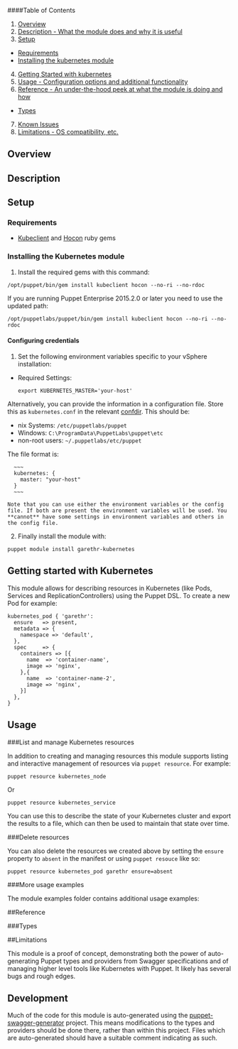 ####Table of Contents

1. [Overview](#overview)
2. [Description - What the module does and why it is useful](#module-description)
3. [Setup](#setup)
  * [Requirements](#requirements)
  * [Installing the kubernetes module](#installing-the-kubernetes-module)
4. [Getting Started with kubernetes](#getting-started-with-kubernetes)
5. [Usage - Configuration options and additional functionality](#usage)
6. [Reference - An under-the-hood peek at what the module is doing and how](#reference)
  * [Types](#types)
7. [Known Issues](#known-issues)
8. [Limitations - OS compatibility, etc.](#limitations)

## Overview

## Description

## Setup

### Requirements

* [Kubeclient](https://github.com/abonas/kubeclient) and
  [Hocon](https://github.com/puppetlabs/ruby-hocon) ruby gems

### Installing the Kubernetes module

1. Install the required gems with this command:

  ~~~
  /opt/puppet/bin/gem install kubeclient hocon --no-ri --no-rdoc
  ~~~

  If you are running Puppet Enterprise 2015.2.0 or later you need to use the updated path:

  ~~~
  /opt/puppetlabs/puppet/bin/gem install kubeclient hocon --no-ri --no-rdoc
  ~~~

#### Configuring credentials

1. Set the following environment variables specific to your vSphere
   installation:

  * Required Settings:

      ~~~
      export KUBERNETES_MASTER='your-host'
      ~~~

   Alternatively, you can provide the information in a configuration
file. Store this as `kubernetes.conf` in the relevant
[confdir](https://docs.puppetlabs.com/puppet/latest/reference/dirs_confdir.html). This should be:

   * nix Systems: `/etc/puppetlabs/puppet`
   * Windows: `C:\ProgramData\PuppetLabs\puppet\etc`
   * non-root users: `~/.puppetlabs/etc/puppet`

   The file format is:

      ~~~
      kubernetes: {
        master: "your-host"
      }
      ~~~

    Note that you can use either the environment variables or the config file. If both are present the environment variables will be used. You **cannot** have some settings in environment variables and others in the config file.

2. Finally install the module with:

  `puppet module install garethr-kubernetes`


## Getting started with Kubernetes

This module allows for describing resources in Kubernetes (like Pods,
Services and ReplicationControllers) using the Puppet DSL. To create a
new Pod for example:

~~~puppet
kubernetes_pod { 'garethr':
  ensure   => present,
  metadata => {
    namespace => 'default',
  },
  spec     => {
    containers => [{
      name  => 'container-name',
      image => 'nginx',
    },{
      name  => 'container-name-2',
      image => 'nginx',
    }]
  },
}
~~~

## Usage

###List and manage Kubernetes resources

In addition to creating and managing resources this module supports listing and interactive management of resources via `puppet resource`. For example:

`puppet resource kubernetes_node`

Or

`puppet resource kubernetes_service`

You can use this to describe the state of your Kubernetes cluster and
export the results to a file, which can then be used to maintain that
state over time.

###Delete resources

You can also delete the resources we created above by setting the `ensure`
property to `absent` in the manifest or using `puppet resouce` like so:

    puppet resource kubernetes_pod garethr ensure=absent

###More usage examples

The module examples folder contains additional usage examples:

##Reference

###Types

##Limitations

This module is a proof of concept, demonstrating both the power of
auto-generating Puppet types and providers from Swagger specifications
and of managing higher level tools like Kubernetes with Puppet. It
likely has several bugs and rough edges.

## Development

Much of the code for this module is auto-generated using the
[puppet-swagger-generator](https://github.com/garethr/puppet-swagger-generator)
project. This means modifications to the types and providers should be
done there, rather than within this project. Files which are
auto-generated should have a suitable comment indicating as such.

